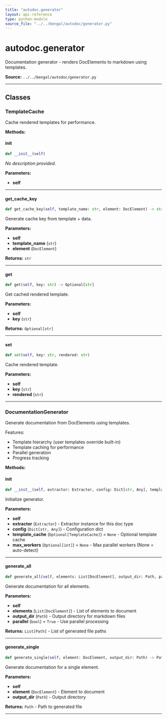 ```yaml
---
title: "autodoc.generator"
layout: api-reference
type: python-module
source_file: "../../bengal/autodoc/generator.py"
---
```


# autodoc.generator

Documentation generator - renders DocElements to markdown using templates.

**Source:** `../../bengal/autodoc/generator.py`

---

## Classes

### TemplateCache


Cache rendered templates for performance.




**Methods:**

#### __init__

```python
def __init__(self)
```

*No description provided.*

**Parameters:**

- **self**







---
#### get_cache_key

```python
def get_cache_key(self, template_name: str, element: DocElement) -> str
```

Generate cache key from template + data.

**Parameters:**

- **self**
- **template_name** (`str`)
- **element** (`DocElement`)

**Returns:** `str`






---
#### get

```python
def get(self, key: str) -> Optional[str]
```

Get cached rendered template.

**Parameters:**

- **self**
- **key** (`str`)

**Returns:** `Optional[str]`






---
#### set

```python
def set(self, key: str, rendered: str)
```

Cache rendered template.

**Parameters:**

- **self**
- **key** (`str`)
- **rendered** (`str`)







---

### DocumentationGenerator


Generate documentation from DocElements using templates.

Features:
- Template hierarchy (user templates override built-in)
- Template caching for performance
- Parallel generation
- Progress tracking




**Methods:**

#### __init__

```python
def __init__(self, extractor: Extractor, config: Dict[str, Any], template_cache: Optional[TemplateCache] = None, max_workers: Optional[int] = None)
```

Initialize generator.

**Parameters:**

- **self**
- **extractor** (`Extractor`) - Extractor instance for this doc type
- **config** (`Dict[str, Any]`) - Configuration dict
- **template_cache** (`Optional[TemplateCache]`) = `None` - Optional template cache
- **max_workers** (`Optional[int]`) = `None` - Max parallel workers (None = auto-detect)







---
#### generate_all

```python
def generate_all(self, elements: List[DocElement], output_dir: Path, parallel: bool = True) -> List[Path]
```

Generate documentation for all elements.

**Parameters:**

- **self**
- **elements** (`List[DocElement]`) - List of elements to document
- **output_dir** (`Path`) - Output directory for markdown files
- **parallel** (`bool`) = `True` - Use parallel processing

**Returns:** `List[Path]` - List of generated file paths






---
#### generate_single

```python
def generate_single(self, element: DocElement, output_dir: Path) -> Path
```

Generate documentation for a single element.

**Parameters:**

- **self**
- **element** (`DocElement`) - Element to document
- **output_dir** (`Path`) - Output directory

**Returns:** `Path` - Path to generated file






---


